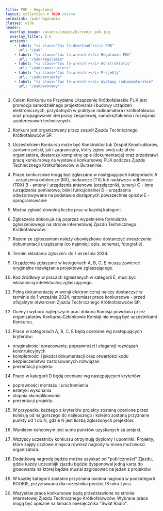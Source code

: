 ```yaml
---
title: PUK - Regulamin
layout: collection # TODO zmiana
permalink: /puk/regulamin
classes: wide
header:
  overlay_image: /assets/images/burzenin_puk.jpg
  overlay_filter: 0.5
  actions:
    - label: "<i class='fas fa-download'></i> PUK"
      url: "/puk"
    - label: "<i class='fas fa-wrench'></i> Regulamin PUK"
      url: "/puk/regulamin"
    - label: "<i class='fas fa-wrench'></i> Konstruktorzy"
      url: "/puk/constructors"
    - label: "<i class='fas fa-wrench'></i> Projekty"
      url: "/puk/projekty"
    - label: "<i class='fas fa-wrench'></i> Wystawy radioamatorskie"
      url: "/puk/wystawy"
---
```


1. Celem Konkursu na Przydatne Urządzenie Krótkofalarskie PUK jest promocja samodzielnego projektowania i budowy urządzeń elektronicznych, przydatnych w praktyce radioamatora i krótkofalowca oraz propagowanie idei pracy zespołowej, samokształcenia i rozwijania zainteresowań technicznych.

2. Konkurs jest organizowany  przez zespół Zjazdu Technicznego Krótkofalowców SP.

3. Uczestnikiem Konkursu może być Konstruktor lub Zespół Konstruktorów, zarówno polski, jak i zagraniczny, który zgłosi swój udział do organizatora, dostarczy kompletny opis (dokumentację) oraz przedstawi  pracę konkursową na wystawie konkursowej PUK podczas Zjazdu Technicznego Krótkofalowców w Burzeninie.

4. Prace konkursowe mogą być zgłaszane w następujących kategoriach:
A - urządzenia odbiorcze (RX), nadawcze (TX)  lub nadawczo-odbiorcze (TRX)
B - anteny i urządzenia antenowe (przełączniki,  tunery)
C - inne (urządzenia pomiarowe, bloki funkcjonalne)
D - urządzenia odwzorowywane na podstawie dostępnych powszechnie opisów
E - oprogramowanie

5. Można zgłosić dowolną liczbę prac w każdej kategorii.

6. Zgłoszenia dokonuje się poprzez wypełnienie  formularza  zgłoszeniowego na stronie internetowej Zjazdu Technicznego Krótkofalowców.

7. Razem  ze zgłoszeniem  należy obowiązkowo  dostarczyć  streszczenie dokumentacji urządzenia (co najmniej: opis, schemat, fotografie).

8. Termin składania zgłoszeń: do 1 września 2024.

9. Urządzenia zgłaszane w kategoriach A, B, C, E muszą zawierać oryginalne rozwiązania projektowe zgłaszającego.

10. Kod źródłowy w pracach zgłaszanych w kategorii E, musi być własnością intelektualną zgłaszającego.

11. Pełną dokumentację w wersji elektronicznej należy dostarczyć w terminie do 1 września 2024, natomiast prace konkursowe - przed oficjalnym otwarciem Zjazdu Technicznego Krótkofalowców SP.

12. Oceny i wyboru najlepszych prac dokona Komisja powołana przez organizatorów Konkursu.Członkowie Komisji nie mogą być uczestnikami Konkursu.

13. Prace w kategoriach A, B, C, E będą oceniane wg następujących kryteriów:
- oryginalności opracowania, poprawności i elegancji rozwiązań konstrukcyjnych
- kompletności i jakości dokumentacji oraz otwartości kodu
- bezpieczeństwa zastosowanych rozwiązań
- prezentacji projektu

14. Prace w kategorii D będą oceniane wg następujących kryteriów:
- poprawności montażu i uruchomienia
- estetyki wykonania 
- stopnia skomplikowania
- prezentacji projektu

15. W przypadku każdego z kryteriów projekty zostaną ocenione przez komisję od najgorszego do najlepszego i kolejno zostaną przyznane punkty od 1 do N, gdzie N jest liczbą zgłoszonych projektów.

16. Wynikiem końcowym jest suma punktów uzyskanych za projekt.

17. Wszyscy uczestnicy konkursu otrzymują dyplomy i upominki. Projekty, które zajęły czołowe miejsca również nagrody w miarę możliwości organizatora.

18. Dodatkową nagrodę będzie można uzyskać od "publiczności" Zjazdu, gdzie każdy uczestnijk zjazdu będzie dysponowal jedną karta do głosowania na której będzie musial zagłosować na jeden z projektów.

19. W każdej kategorii zostanie przyznana osobna nagroda w podkategorii ROOKIE, przyznawana dla uczestnika poniżej 18 roku życia. 

20. Wszystkie prace konkursowe będą przedstawione na stronie internetowej Zjazdu Technicznego Krótkofalowców. Wybrane prace mogą być opisane na łamach miesięcznika "Świat Radio".
